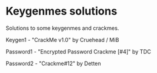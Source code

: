 # Keygenmes solutions


Solutions to some keygenmes and crackmes.

Keygen1 - "CrackMe v1.0" by Cruehead / MiB

Password1 - "Encrypted Password Crackme [#4]" by TDC

Password2 - "Crackme#12" by Detten
